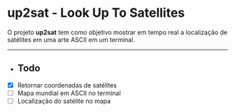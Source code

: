 # <b>up2sat - Look Up To Satellites</b>

O projeto <b>up2sat</b> tem como objetivo mostrar em tempo real a localização de satélites em uma arte ASCII em um terminal.

---

- ## Todo
- [x] Retornar coordenadas de satélites
- [ ] Mapa mundial em ASCII no terminal
- [ ] Localização do satélite no mapa
